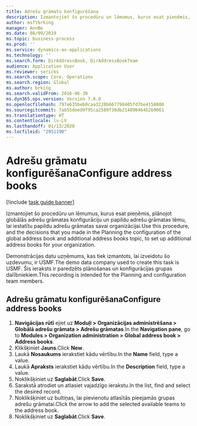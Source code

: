 ```yaml
---
title: Adrešu grāmatu konfigurēšana
description: Izmantojiet šo procedūru un lēmumus, kurus esat pieņēmis, plānojot globālās adrešu grāmatas konfigurāciju un papildu adrešu grāmatas tēmu, lai iestatītu papildu adrešu grāmatas savai organizācijai.
author: msftbrking
manager: AnnBe
ms.date: 08/09/2019
ms.topic: business-process
ms.prod: ''
ms.service: dynamics-ax-applications
ms.technology: ''
ms.search.form: DirAddressBook, DirAddressBookTeam
audience: Application User
ms.reviewer: sericks
ms.search.scope: Core, Operations
ms.search.region: Global
ms.author: brking
ms.search.validFrom: 2016-06-30
ms.dyn365.ops.version: Version 7.0.0
ms.openlocfilehash: 797e635beb0caa3228b667798405fd7be4158800
ms.sourcegitcommit: 7a855deed9f95ca2589f38db214890464b2b9061
ms.translationtype: HT
ms.contentlocale: lv-LV
ms.lasthandoff: 01/13/2020
ms.locfileid: "2951190"
---
```

# <a name="configure-address-books"></a><span data-ttu-id="c9521-103">Adrešu grāmatu konfigurēšana</span><span class="sxs-lookup"><span data-stu-id="c9521-103">Configure address books</span></span>

[!include [task guide banner](../../includes/task-guide-banner.md)]

<span data-ttu-id="c9521-104">Izmantojiet šo procedūru un lēmumus, kurus esat pieņēmis, plānojot globālās adrešu grāmatas konfigurāciju un papildu adrešu grāmatas tēmu, lai iestatītu papildu adrešu grāmatas savai organizācijai.</span><span class="sxs-lookup"><span data-stu-id="c9521-104">Use this procedure, and the decisions that you made in the Planning the configuration of the global address book and additional address books topic, to set up additional address books for your organization.</span></span>

<span data-ttu-id="c9521-105">Demonstrācijas datu uzņēmums, kas tiek izmantots, lai izveidotu šo uzdevumu, ir USMF.</span><span class="sxs-lookup"><span data-stu-id="c9521-105">The demo data company used to create this task is USMF.</span></span> <span data-ttu-id="c9521-106">Šis ieraksts ir paredzēts plānošanas un konfigurācijas grupas dalībniekiem.</span><span class="sxs-lookup"><span data-stu-id="c9521-106">This recording is intended for the Planning and configuration team members.</span></span>


## <a name="configure-address-books"></a><span data-ttu-id="c9521-107">Adrešu grāmatu konfigurēšana</span><span class="sxs-lookup"><span data-stu-id="c9521-107">Configure address books</span></span>
1. <span data-ttu-id="c9521-108">**Navigācijas rūtī** ejiet uz **Moduļi > Organizācijas administrēšana > Globālā adrešu grāmata > Adrešu grāmatas**.</span><span class="sxs-lookup"><span data-stu-id="c9521-108">In the **Navigation pane**, go to **Modules > Organization administration > Global address book > Address books**.</span></span>
2. <span data-ttu-id="c9521-109">Klikšķiniet **Jauns**.</span><span class="sxs-lookup"><span data-stu-id="c9521-109">Click **New**.</span></span>
3. <span data-ttu-id="c9521-110">Laukā **Nosaukums** ierakstiet kādu vērtību.</span><span class="sxs-lookup"><span data-stu-id="c9521-110">In the **Name** field, type a value.</span></span>
4. <span data-ttu-id="c9521-111">Laukā **Apraksts** ierakstiet kādu vērtību.</span><span class="sxs-lookup"><span data-stu-id="c9521-111">In the **Description** field, type a value.</span></span>
5. <span data-ttu-id="c9521-112">Noklikšķiniet uz **Saglabāt**.</span><span class="sxs-lookup"><span data-stu-id="c9521-112">Click **Save**.</span></span>
6. <span data-ttu-id="c9521-113">Sarakstā atrodiet un atlasiet vajadzīgo ierakstu.</span><span class="sxs-lookup"><span data-stu-id="c9521-113">In the list, find and select the desired record.</span></span>
7. <span data-ttu-id="c9521-114">Noklikšķiniet uz bultiņas, lai pievienotu atlasītās pieejamās grupas adrešu grāmatai.</span><span class="sxs-lookup"><span data-stu-id="c9521-114">Click the arrow to add the selected available teams to the address book.</span></span>
8. <span data-ttu-id="c9521-115">Noklikšķiniet uz **Saglabāt**.</span><span class="sxs-lookup"><span data-stu-id="c9521-115">Click **Save**.</span></span>

